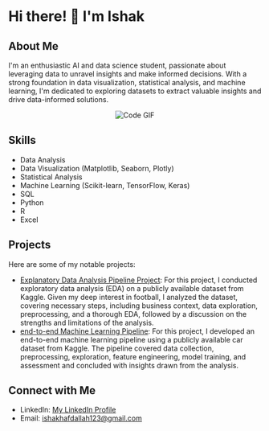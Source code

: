 # Hi there! 👋 I'm Ishak

## About Me
I'm an enthusiastic AI and data science student, passionate about leveraging data to unravel insights and make informed decisions. With a strong foundation in data visualization, statistical analysis, and machine learning, I'm dedicated to exploring datasets to extract valuable insights and drive data-informed solutions.

<p align="center">
  <img src="https://raw.githubusercontent.com/abhisheknaiidu/abhisheknaiidu/master/code.gif" alt="Code GIF">
</p>

## Skills
- Data Analysis
- Data Visualization (Matplotlib, Seaborn, Plotly)
- Statistical Analysis
- Machine Learning (Scikit-learn, TensorFlow, Keras)
- SQL
- Python
- R
- Excel

## Projects
Here are some of my notable projects:
- [Explanatory Data Analysis Pipeline Project](https://nbviewer.org/github/issaakee/machine_learning/blob/main/EDA.ipynb): For this project, I conducted exploratory data analysis (EDA) on a publicly available dataset from Kaggle. Given my deep interest in football, I analyzed the dataset, covering necessary steps, including business context, data exploration, preprocessing, and a thorough EDA, followed by a discussion on the strengths and limitations of the analysis.
- [end-to-end Machine Learning Pipeline](https://nbviewer.org/github/issaakee/machine_learning/blob/main/Pipeline.ipynb): For this project, I developed an end-to-end machine learning pipeline using a publicly available car dataset from Kaggle. The pipeline covered data collection, preprocessing, exploration, feature engineering, model training, and assessment and concluded with insights drawn from the analysis.

## Connect with Me
- LinkedIn: [My LinkedIn Profile](https://www.linkedin.com/in/ishak-hafdallah/)
- Email: ishakhafdallah123@gmail.com
  


